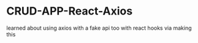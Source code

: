 # CRUD-APP-React-Axios
learned about using axios with a fake api too with react hooks via making this 
